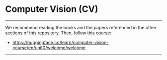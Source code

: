 # Computer Vision (CV)

---

We recommend reading the books and the papers referenced in the other sections of this repository.
Then, follow this course: 
* https://huggingface.co/learn/computer-vision-course/en/unit0/welcome/welcome

---

